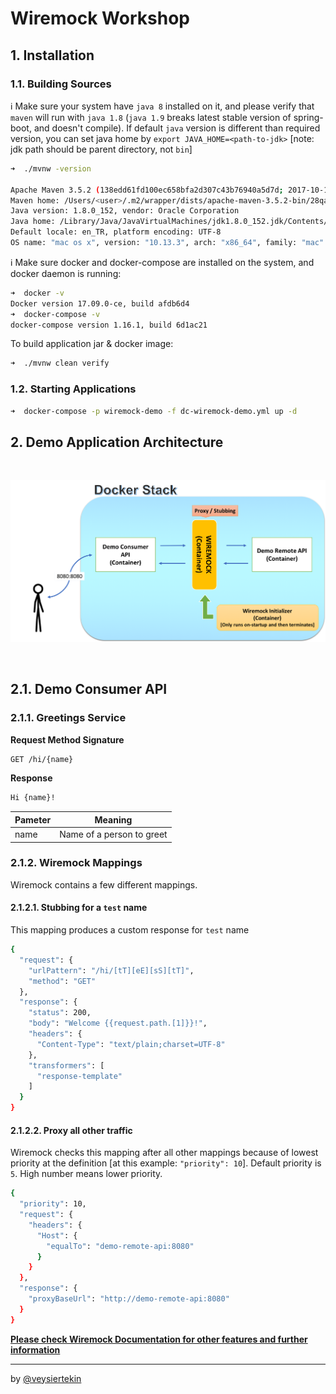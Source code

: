 # Wiremock Workshop

## 1. Installation

### 1.1. Building Sources

ℹ️  Make sure your system have `java 8` installed on it, and please verify that `maven` will run with `java 1.8` (`java 1.9` breaks latest stable version of spring-boot, and doesn't compile). If default `java` version is different than required version, you can set java home by `export JAVA_HOME=<path-to-jdk>` [note: jdk path should be parent directory, not `bin`]

```bash
➜  ./mvnw -version

Apache Maven 3.5.2 (138edd61fd100ec658bfa2d307c43b76940a5d7d; 2017-10-18T10:58:13+03:00)
Maven home: /Users/<user>/.m2/wrapper/dists/apache-maven-3.5.2-bin/28qa8v9e2mq69covern8vmdkj0/apache-maven-3.5.2
Java version: 1.8.0_152, vendor: Oracle Corporation
Java home: /Library/Java/JavaVirtualMachines/jdk1.8.0_152.jdk/Contents/Home/jre
Default locale: en_TR, platform encoding: UTF-8
OS name: "mac os x", version: "10.13.3", arch: "x86_64", family: "mac"
```

ℹ️  Make sure docker and docker-compose are installed on the system, and docker daemon is running:

```bash
➜  docker -v      
Docker version 17.09.0-ce, build afdb6d4
➜  docker-compose -v
docker-compose version 1.16.1, build 6d1ac21
```

To build application jar & docker image:

```bash
➜  ./mvnw clean verify
```

### 1.2. Starting Applications

```bash
➜  docker-compose -p wiremock-demo -f dc-wiremock-demo.yml up -d 
```

## 2. Demo Application Architecture

<br/>

![Demo Application Architecture](image/demo-application-architecture.png)

<br/>

## 2.1. Demo Consumer API
### 2.1.1. Greetings Service

**Request Method Signature**

```bash
GET /hi/{name}
```

**Response**

```bash
Hi {name}!
```

|Pameter|Meaning|
|---|---|
|name|Name of a person to greet|

### 2.1.2. Wiremock Mappings

Wiremock contains a few different mappings.

#### 2.1.2.1. Stubbing for a `test` name

This mapping produces a custom response for `test` name

```bash
{
  "request": {
    "urlPattern": "/hi/[tT][eE][sS][tT]",
    "method": "GET"
  },
  "response": {
    "status": 200,
    "body": "Welcome {{request.path.[1]}}!",
    "headers": {
      "Content-Type": "text/plain;charset=UTF-8"
    },
    "transformers": [
      "response-template"
    ]
  }
}
```

#### 2.1.2.2. Proxy all other traffic

Wiremock checks this mapping after all other mappings because of lowest priority at the definition [at this example: `"priority": 10`]. Default priority is `5`. High number means lower priority.

```bash
{
  "priority": 10,
  "request": {
    "headers": {
      "Host": {
        "equalTo": "demo-remote-api:8080"
      }
    }
  },
  "response": {
    "proxyBaseUrl": "http://demo-remote-api:8080"
  }
}
```

[**Please check Wiremock Documentation for other features and further information**](https://wiremock.org/docs/)

---

by [@veysiertekin](https://github.com/veysiertekin)
